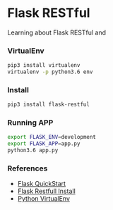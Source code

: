 # Flask RESTful

Learning about Flask RESTful and

### VirtualEnv

```bash
pip3 install virtualenv
virtualenv -p python3.6 env
```

### Install

```bash
pip3 install flask-restful
```

### Running APP

```bash
export FLASK_ENV=development
export FLASK_APP=app.py
python3.6 app.py
```

### References

* [Flask QuickStart](https://flask.palletsprojects.com/en/1.1.x/quickstart/)
* [Flask Restfull Install](https://flask-restful.readthedocs.io/en/latest/installation.html)
* [Python VirtualEnv](https://pythonacademy.com.br/blog/python-e-virtualenv-como-programar-em-ambientes-virtuais)